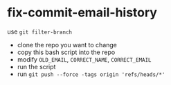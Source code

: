 # fix-commit-email-history
use `git filter-branch`
- clone the repo you want to change
- copy this bash script into the repo
- modify `OLD_EMAIL`, `CORRECT_NAME`, `CORRECT_EMAIL`
- run the script
- run `git push --force -tags origin 'refs/heads/*'`
